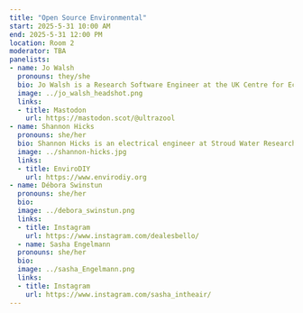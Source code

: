 ```yaml
---
title: "Open Source Environmental"
start: 2025-5-31 10:00 AM
end: 2025-5-31 12:00 PM
location: Room 2
moderator: TBA
panelists:
- name: Jo Walsh
  pronouns: they/she
  bio: Jo Walsh is a Research Software Engineer at the UK Centre for Ecology and Hydrology here in Edinburgh. New both to open sourece hardware and environmental sensing, they've obtained a Fellowship from the Software Sustainability Institute on the theme of applying the same principles of reproducible, reusable open source research software to hardware.
  image: ../jo_walsh_headshot.png
  links:
  - title: Mastodon
    url: https://mastodon.scot/@ultrazool
- name: Shannon Hicks
  pronouns: she/her
  bio: Shannon Hicks is an electrical engineer at Stroud Water Research Center in Pennsylvania where she designs and builds a variety of environmental sensor data logger systems using open source hardware and software. She's the co-founder of EnviroDIY, an online community of users who share ideas and solutions for low-cost environmental monitoring. Shannon is also the developer of the Mayfly Data Logger, an open-source, Arduino-based board that makes it easy to build monitoring stations with sensors and telemetry modules. She has taught dozens of workshops to a wide range of audiences about how to use open-source tools for environmental monitoring and research.
  image: ../shannon-hicks.jpg
  links:
  - title: EnviroDIY
    url: https://www.envirodiy.org
- name: Débora Swinstun
  pronouns: she/her
  bio:
  image: ../debora_swinstun.png
  links:
  - title: Instagram
    url: https://www.instagram.com/dealesbello/
  - name: Sasha Engelmann
  pronouns: she/her
  bio:
  image: ../sasha_Engelmann.png
  links:
  - title: Instagram
    url: https://www.instagram.com/sasha_intheair/
---
```

